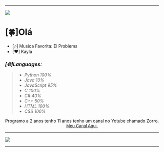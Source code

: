 <hr />
<p>
  <img src= "https://camo.githubusercontent.com/71b837571c48af3aa60a73dbc9d5936aa359d78efbfa8a6743cbbbc16b80ef4d/68747470733a2f2f63646e2e646973636f72646170702e636f6d2f6174746163686d656e74732f3830353930323039333930363630383138362f3830353931333937323533353539303932322f74656e6f722e676966"/>
</p>

<h1>[🍀]Olá</h1>

- [🎶] Musica Favorita: El Problema
- [❤] Kayla
<h3><em>[🌐]Languages:</em></h3>
<blockquote>
  <ul>
    <li><em>Python 100%</em></li>
    <li><em>Java 10%</em></li>
    <li><em>JavaScript 95%</em></li>
    <li><em>C 100%</em></li>
    <li><em>C# 40%</em></li>
    <li><em>C++ 50%</em></li>
    <li><em>HTML 100%</em></li>
    <li><em>CSS 100%</em></li>
  </ul>
</blockquote>

<p align="center">
  Programo a 2 anos tenho 11 anos tenho um canal no Yotube chamado Zorro.
  <a style="font-family: sans-serif" href="https://youtube.com/channel/UCTRSuQ_j0qwRKxI9mMioeyg">Meu Canal Aqui.</a>
</p>
<hr>
<p>
  <img src= "https://camo.githubusercontent.com/71b837571c48af3aa60a73dbc9d5936aa359d78efbfa8a6743cbbbc16b80ef4d/68747470733a2f2f63646e2e646973636f72646170702e636f6d2f6174746163686d656e74732f3830353930323039333930363630383138362f3830353931333937323533353539303932322f74656e6f722e676966"/>
</p>
<hr />
